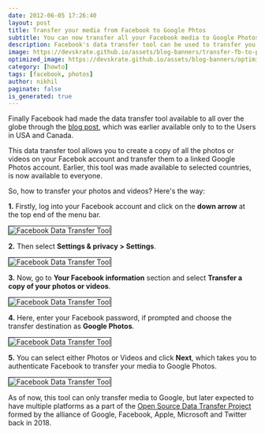 ```yaml
---
date: 2012-06-05 17:26:40
layout: post
title: Transfer your media from Facebook to Google Phtos
subtitle: You can now transfer all your Facebook media to Google Photos
description: Facebook's data transfer tool can be used to transfer you Facebook media to Photos by Google
image: https://devskrate.github.io/assets/blog-banners/transfer-fb-to-photos.jpg
optimized_image: https://devskrate.github.io/assets/blog-banners/optimized/transfer-fb-to-photos-opt.jpg
category: [howto]
tags: [facebook, photos]
author: nikhil
paginate: false
is_generated: true
---
```


Finally Facebook had made the data transfer tool available to all over the globe through the [blog post](https://about.fb.com/news/2019/12/data-portability-photo-transfer-tool/), which was earlier available only to to the Users in USA and Canada.

This data transfer tool allows you to create a copy of all the photos or videos on your Facebok account and transfer them to a linked Google Photos account. Earlier, this tool was made available to selected countries, is now available to everyone.

So, how to transfer your photos and videos? Here's the way:

**1.** Firstly, log into your Facebook account and click on the **down arrow** at the top end of the menu bar.

<img src="https://devskrate.github.io/assets/images/internet/fb-tool-down.png" alt="Facebook Data Transfer Tool" title="Facebook Data Transfer Toolt" border= "1px solid #555">

**2.** Then select **Settings & privacy > Settings**.

<img src="https://devskrate.github.io/assets/images/internet/fb-tool-settings.png" alt="Facebook Data Transfer Tool" title="Facebook Data Transfer Tool" border= "1px solid #555">

**3.** Now, go to **Your Facebook information** section and select **Transfer a copy of your photos or videos**.

<img src="https://devskrate.github.io/assets/images/internet/fb-tool-info.png" alt="Facebook Data Transfer Tool" title="Facebook Data Transfer Tool" border= "1px solid #555">

**4.** Here, enter your Facebook password, if prompted and choose the transfer destination as **Google Photos**.

<img src="https://devskrate.github.io/assets/images/internet/fb-tool-password.png" alt="Facebook Data Transfer Tool" title="Facebook Data Transfer Tool" border= "1px solid #555">

**5.** You can select either Photos or Videos and click **Next**, which takes you to authenticate Facebook to transfer your media to Google Photos.

<img src="https://devskrate.github.io/assets/images/internet/fb-tool-select.png" alt="Facebook Data Transfer Tool" title="Facebook Data Transfer Tool" border= "1px solid #555">

As of now, this tool can only transfer media to Google, but later expected to have multiple platforms as a part of the [Open Source Data Transfer Project](https://datatransferproject.dev/) formed by the alliance of Google, Facebook, Apple, Microsoft and Twitter back in 2018.

